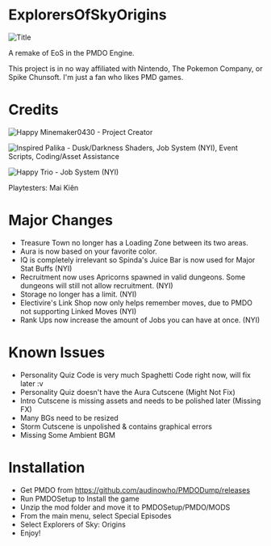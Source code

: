 # ExplorersOfSkyOrigins
![Title](https://github.com/Minemaker0430/ExplorersOfSkyOrigins/assets/85040155/bb3e0ad5-e87e-43e0-a6f4-a84e90a08d87)

A remake of EoS in the PMDO Engine.

This project is in no way affiliated with Nintendo, The Pokemon Company, or Spike Chunsoft. I'm just a fan who likes PMD games.

# Credits
![Happy](https://github.com/Minemaker0430/ExplorersOfSkyOrigins/assets/85040155/43f9044e-c728-466b-bdf7-7be7d75e0399) Minemaker0430 - Project Creator

![Inspired](https://github.com/Minemaker0430/ExplorersOfSkyOrigins/assets/85040155/404187c5-1773-4f20-9c7f-714d14a356ad) Palika - Dusk/Darkness Shaders, Job System (NYI), Event Scripts, Coding/Asset Assistance

![Happy](https://github.com/Minemaker0430/ExplorersOfSkyOrigins/assets/85040155/7619157c-c020-4cdf-a873-74592477dc43) Trio - Job System (NYI)

Playtesters: Mai Kiên

# Major Changes
 - Treasure Town no longer has a Loading Zone between its two areas.
 - Aura is now based on your favorite color.
 - IQ is completely irrelevant so Spinda's Juice Bar is now used for Major Stat Buffs (NYI)
 - Recruitment now uses Apricorns spawned in valid dungeons. Some dungeons will still not allow recruitment. (NYI)
 - Storage no longer has a limit. (NYI)
 - Electivire's Link Shop now only helps remember moves, due to PMDO not supporting Linked Moves (NYI)
 - Rank Ups now increase the amount of Jobs you can have at once. (NYI)

# Known Issues
 - Personality Quiz Code is very much Spaghetti Code right now, will fix later :v
 - Personality Quiz doesn't have the Aura Cutscene (Might Not Fix)
 - Intro Cutscene is missing assets and needs to be polished later (Missing FX)
 - Many BGs need to be resized
 - Storm Cutscene is unpolished & contains graphical errors
 - Missing Some Ambient BGM

# Installation
 - Get PMDO from https://github.com/audinowho/PMDODump/releases
 - Run PMDOSetup to Install the game
 - Unzip the mod folder and move it to PMDOSetup/PMDO/MODS
 - From the main menu, select Special Episodes
 - Select Explorers of Sky: Origins
 - Enjoy!
